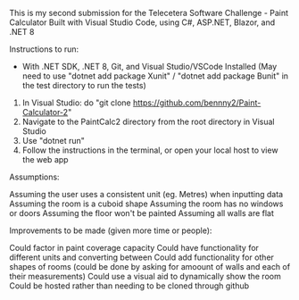 This is my second submission for the Telecetera Software Challenge - Paint Calculator Built with Visual Studio Code, using C#, ASP.NET, Blazor, and .NET 8

Instructions to run:

- With .NET SDK, .NET 8, Git, and Visual Studio/VSCode Installed 
(May need to use "dotnet add package Xunit" / "dotnet add package Bunit" in the test directory to run the tests)
1. In Visual Studio: do "git clone https://github.com/bennny2/Paint-Calculator-2"
2. Navigate to the PaintCalc2 directory from the root directory in Visual Studio
3. Use "dotnet run"
4. Follow the instructions in the terminal, or open your local host to view the web app

Assumptions:

Assuming the user uses a consistent unit (eg. Metres) when inputting data
Assuming the room is a cuboid shape
Assuming the room has no windows or doors
Assuming the floor won't be painted
Assuming all walls are flat

Improvements to be made (given more time or people):

Could factor in paint coverage capacity
Could have functionality for different units and converting between
Could add functionality for other shapes of rooms (could be done by asking for amoount of walls and each of their measurements)
Could use a visual aid to dynamically show the room
Could be hosted rather than needing to be cloned through github
